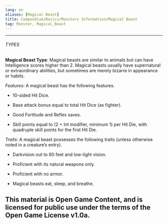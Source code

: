 ```yaml
---
lang: en
aliases: [Magical Beast]
title: Compendium/Basics/Monsters Information/Magical Beast
tag: Monster, Magical_Beast
---
```



---

###### TYPES

**Magical Beast Type**: Magical beasts are similar to animals but can have Intelligence scores higher than 2. Magical beasts usually have supernatural or extraordinary abilities, but sometimes are merely bizarre in appearance or habits.

_Features_: A magical beast has the following features.

- 10-sided Hit Dice.
    
- Base attack bonus equal to total Hit Dice (as fighter).
    
- Good Fortitude and Reflex saves.
    
- Skill points equal to (2 + Int modifier, minimum 1) per Hit Die, with quadruple skill points for the first Hit Die.
    

_Traits_: A magical beast possesses the following traits (unless otherwise noted in a creature’s entry).

- Darkvision out to 60 feet and low-light vision.
    
- Proficient with its natural weapons only.
    
- Proficient with no armor.
    
- Magical beasts eat, sleep, and breathe.
    
This material is Open Game Content, and is licensed for public use under
the terms of the Open Game License v1.0a.
---
  